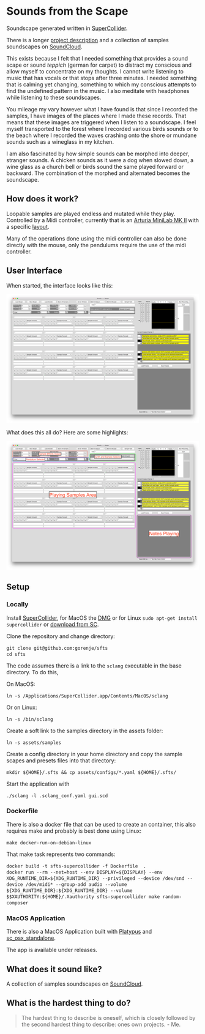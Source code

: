 # Sounds from the Scape

Soundscape generated written in [SuperCollider](https://supercollider.github.io/).

There is a longer [project description](https://gregorius.rippenstein.art/works/sfts) and a collection of samples soundscapes on [SoundCloud](https://soundcloud.com/user-47380021).

This exists because I felt that I needed something that provides a sound scape or sound _teppich_ (german for carpet) to distract my conscious and allow myself to concentrate on my thoughts. I cannot write listening to music that has vocals or that stops after three minutes. I needed something that is calming yet changing, something to which my conscious attempts to find the undefined pattern in the music. I also meditate with headphones while listening to these soundscapes.

You mileage my vary however what I have found is that since I recorded the samples, I have images of the places where I made these records. That means that these images are triggered when I listen to a soundscape. I feel myself transported to the forest where I recorded various birds sounds or to the beach where I recorded the waves crashing onto the shore or mundane sounds such as a wineglass in my kitchen.

I am also fascinated by how simple sounds can be morphed into deeper, stranger sounds. A chicken sounds as it were a dog when slowed down, a wine glass as a church bell or birds sound the same played forward or backward. The combination of the morphed and alternated becomes the soundscape.

## How does it work?

Loopable samples are played endless and mutated while they play. Controlled by a Midi controller, currently that is an [Arturia MiniLab MK II](https://www.arturia.com/products/hybrid-synths/minilab-mkii/overview) with a specific [layout](/assets/sfts-arturia-layout.minilabmk2).

Many of the operations done using the midi controller can also be done directly with the mouse, only the pendulums require the use of the midi controller.

## User Interface

When started, the interface looks like this:

<img src="/assets/screen-1-clean.png"/>

What does this all do? Here are some highlights:

<img src="/assets/screen-1.png"/>

## Setup

### Locally

Install [SuperCollider](https://supercollider.github.io/), for MacOS the [DMG](https://supercollider.github.io/downloads#mac) or for Linux `sudo apt-get install supercollider` or [download from SC](https://supercollider.github.io/downloads#linux).

Clone the repository and change directory:
```
git clone git@github.com:gorenje/sfts
cd sfts
```

The code assumes there is a link to the `sclang` executable in the base directory. To do this,

On MacOS:

```
ln -s /Applications/SuperCollider.app/Contents/MacOS/sclang
```

Or on Linux:

```
ln -s /bin/sclang
```

Create a soft link to the samples directory in the assets folder:

```
ln -s assets/samples
```

Create a config directory in your home directory and copy the sample scapes and presets files into that directory:

```
mkdir ${HOME}/.sfts && cp assets/configs/*.yaml ${HOME}/.sfts/
```

Start the application with

```
./sclang -l .sclang_conf.yaml gui.scd
```


### Dockerfile

There is also a docker file that can be used to create an container, this also requires make and probably is best done using Linux:

```
make docker-run-on-debian-linux
```

That make task represents two commands:

```
docker build -t sfts-supercollider -f Dockerfile  .
docker run --rm --net=host --env DISPLAY=${DISPLAY} --env XDG_RUNTIME_DIR=${XDG_RUNTIME_DIR} --privileged --device /dev/snd --device /dev/midi* --group-add audio --volume ${XDG_RUNTIME_DIR}:${XDG_RUNTIME_DIR} --volume $$XAUTHORITY:${HOME}/.Xauthority sfts-supercollider make random-composer
```


### MacOS Application

There is also a MacOS Application built with [Platypus](http://sveinbjorn.org/platypus) and [sc_osx_standalone](https://github.com/dathinaios/sc_osx_standalone).

The app is available under releases.


## What does it sound like?

A collection of samples soundscapes on [SoundCloud](https://soundcloud.com/user-47380021).

## What is the hardest thing to do?

> The hardest thing to describe is oneself, which is closely followed by the second hardest thing to describe: ones own projects. - Me.

